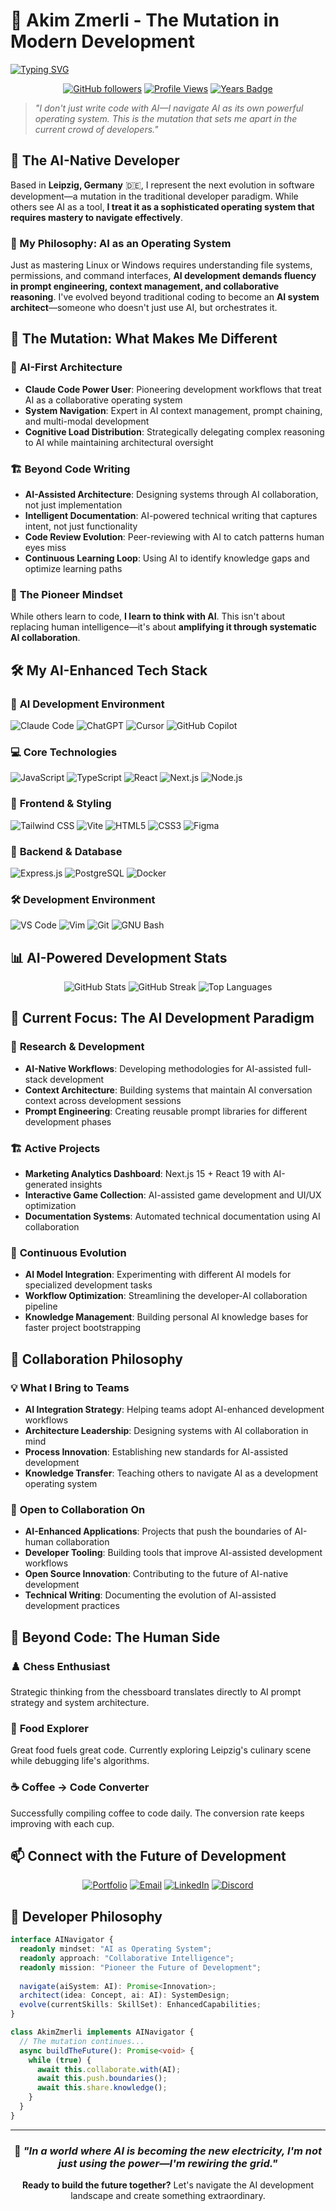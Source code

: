 # 🧬 Akim Zmerli - The Mutation in Modern Development

[![Typing SVG](https://readme-typing-svg.herokuapp.com?font=Fira+Code&weight=600&size=28&duration=3000&pause=1000&color=00D4FF&background=0D1117&center=true&vCenter=true&multiline=true&width=800&height=100&lines=AI-Native+Developer+%7C+Claude+Code+Pioneer;Treating+AI+as+a+Powerful+Operating+System;Architecture+%E2%80%A2+Code+%E2%80%A2+Documentation+%E2%80%A2+Innovation)](https://git.io/typing-svg)

<div align="center">

[![GitHub followers](https://img.shields.io/github/followers/AkimZmerli?style=for-the-badge&logo=github&logoColor=white&labelColor=black&color=00D4FF)](https://github.com/AkimZmerli)
[![Profile Views](https://komarev.com/ghpvc/?username=AkimZmerli&style=for-the-badge&color=00D4FF&labelColor=black)](https://github.com/AkimZmerli)
[![Years Badge](https://badges.pufler.dev/years/AkimZmerli?style=for-the-badge&color=00D4FF&labelColor=black)](https://github.com/AkimZmerli)

</div>

> *"I don't just write code with AI—I navigate AI as its own powerful operating system. This is the mutation that sets me apart in the current crowd of developers."*

## 🚀 The AI-Native Developer

Based in **Leipzig, Germany** 🇩🇪, I represent the next evolution in software development—a mutation in the traditional developer paradigm. While others see AI as a tool, **I treat it as a sophisticated operating system that requires mastery to navigate effectively**.

### 🧭 My Philosophy: AI as an Operating System

Just as mastering Linux or Windows requires understanding file systems, permissions, and command interfaces, **AI development demands fluency in prompt engineering, context management, and collaborative reasoning**. I've evolved beyond traditional coding to become an **AI system architect**—someone who doesn't just use AI, but orchestrates it.

## 🔬 The Mutation: What Makes Me Different

### 🎯 **AI-First Architecture**
- **Claude Code Power User**: Pioneering development workflows that treat AI as a collaborative operating system
- **System Navigation**: Expert in AI context management, prompt chaining, and multi-modal development
- **Cognitive Load Distribution**: Strategically delegating complex reasoning to AI while maintaining architectural oversight

### 🏗️ **Beyond Code Writing**
- **AI-Assisted Architecture**: Designing systems through AI collaboration, not just implementation
- **Intelligent Documentation**: AI-powered technical writing that captures intent, not just functionality  
- **Code Review Evolution**: Peer-reviewing with AI to catch patterns human eyes miss
- **Continuous Learning Loop**: Using AI to identify knowledge gaps and optimize learning paths

### 🧠 **The Pioneer Mindset**
While others learn to code, **I learn to think with AI**. This isn't about replacing human intelligence—it's about **amplifying it through systematic AI collaboration**.

## 🛠️ My AI-Enhanced Tech Stack

### 🤖 **AI Development Environment**
![Claude Code](https://img.shields.io/badge/Claude_Code-FF6B00?style=for-the-badge&logo=anthropic&logoColor=white)
![ChatGPT](https://img.shields.io/badge/ChatGPT-74AA9C?style=for-the-badge&logo=openai&logoColor=white)
![Cursor](https://img.shields.io/badge/Cursor-000000?style=for-the-badge&logo=cursor&logoColor=white)
![GitHub Copilot](https://img.shields.io/badge/GitHub_Copilot-000000?style=for-the-badge&logo=github&logoColor=white)

### 💻 **Core Technologies**
![JavaScript](https://img.shields.io/badge/JavaScript-F7DF1E?style=for-the-badge&logo=javascript&logoColor=black)
![TypeScript](https://img.shields.io/badge/TypeScript-007ACC?style=for-the-badge&logo=typescript&logoColor=white)
![React](https://img.shields.io/badge/React-20232A?style=for-the-badge&logo=react&logoColor=61DAFB)
![Next.js](https://img.shields.io/badge/Next.js-000000?style=for-the-badge&logo=next.js&logoColor=white)
![Node.js](https://img.shields.io/badge/Node.js-43853D?style=for-the-badge&logo=node.js&logoColor=white)

### 🎨 **Frontend & Styling**
![Tailwind CSS](https://img.shields.io/badge/Tailwind_CSS-38B2AC?style=for-the-badge&logo=tailwind-css&logoColor=white)
![Vite](https://img.shields.io/badge/Vite-646CFF?style=for-the-badge&logo=vite&logoColor=white)
![HTML5](https://img.shields.io/badge/HTML5-E34F26?style=for-the-badge&logo=html5&logoColor=white)
![CSS3](https://img.shields.io/badge/CSS3-1572B6?style=for-the-badge&logo=css3&logoColor=white)
![Figma](https://img.shields.io/badge/Figma-F24E1E?style=for-the-badge&logo=figma&logoColor=white)

### 🔧 **Backend & Database**
![Express.js](https://img.shields.io/badge/Express.js-404D59?style=for-the-badge&logo=express&logoColor=white)
![PostgreSQL](https://img.shields.io/badge/PostgreSQL-316192?style=for-the-badge&logo=postgresql&logoColor=white)
![Docker](https://img.shields.io/badge/Docker-2496ED?style=for-the-badge&logo=docker&logoColor=white)

### 🛠️ **Development Environment**
![VS Code](https://img.shields.io/badge/VS_Code-0078D4?style=for-the-badge&logo=visual%20studio%20code&logoColor=white)
![Vim](https://img.shields.io/badge/VIM-%2311AB00.svg?style=for-the-badge&logo=vim&logoColor=white)
![Git](https://img.shields.io/badge/Git-F05032?style=for-the-badge&logo=git&logoColor=white)
![GNU Bash](https://img.shields.io/badge/GNU%20Bash-4EAA25?style=for-the-badge&logo=gnu-bash&logoColor=white)

## 📊 AI-Powered Development Stats

<div align="center">

<img src="https://github-readme-stats.vercel.app/api?username=AkimZmerli&show_icons=true&theme=tokyonight&border_color=00D4FF&title_color=00D4FF&icon_color=00D4FF" alt="GitHub Stats" />

<img src="https://github-readme-streak-stats.herokuapp.com/?user=AkimZmerli&theme=tokyonight&border=00D4FF&ring=00D4FF&fire=00D4FF&currStreakLabel=00D4FF" alt="GitHub Streak" />

<img src="https://github-readme-stats.vercel.app/api/top-langs/?username=AkimZmerli&layout=compact&theme=tokyonight&border_color=00D4FF&title_color=00D4FF" alt="Top Languages" />

</div>

## 🎯 Current Focus: The AI Development Paradigm

### 🔬 **Research & Development**
- **AI-Native Workflows**: Developing methodologies for AI-assisted full-stack development
- **Context Architecture**: Building systems that maintain AI conversation context across development sessions
- **Prompt Engineering**: Creating reusable prompt libraries for different development phases

### 🏗️ **Active Projects**
- **Marketing Analytics Dashboard**: Next.js 15 + React 19 with AI-generated insights
- **Interactive Game Collection**: AI-assisted game development and UI/UX optimization
- **Documentation Systems**: Automated technical documentation using AI collaboration

### 🌱 **Continuous Evolution**
- **AI Model Integration**: Experimenting with different AI models for specialized development tasks
- **Workflow Optimization**: Streamlining the developer-AI collaboration pipeline
- **Knowledge Management**: Building personal AI knowledge bases for faster project bootstrapping

## 🤝 Collaboration Philosophy

### 💡 **What I Bring to Teams**
- **AI Integration Strategy**: Helping teams adopt AI-enhanced development workflows
- **Architecture Leadership**: Designing systems with AI collaboration in mind
- **Process Innovation**: Establishing new standards for AI-assisted development
- **Knowledge Transfer**: Teaching others to navigate AI as a development operating system

### 🎪 **Open to Collaboration On**
- **AI-Enhanced Applications**: Projects that push the boundaries of AI-human collaboration
- **Developer Tooling**: Building tools that improve AI-assisted development workflows  
- **Open Source Innovation**: Contributing to the future of AI-native development
- **Technical Writing**: Documenting the evolution of AI-assisted development practices

## 🎲 Beyond Code: The Human Side

### ♟️ **Chess Enthusiast**
Strategic thinking from the chessboard translates directly to AI prompt strategy and system architecture.

### 🍔 **Food Explorer**
Great food fuels great code. Currently exploring Leipzig's culinary scene while debugging life's algorithms.

### ☕ **Coffee → Code Converter**
Successfully compiling coffee to code daily. The conversion rate keeps improving with each cup.

## 📫 Connect with the Future of Development

<div align="center">

[![Portfolio](https://img.shields.io/badge/Portfolio-akimzmerli.site-00D4FF?style=for-the-badge&logo=vercel&logoColor=white)](https://www.akimzmerli.site)
[![Email](https://img.shields.io/badge/Email-mail@akimzmerli.site-D14836?style=for-the-badge&logo=gmail&logoColor=white)](mailto:mail@akimzmerli.site)
[![LinkedIn](https://img.shields.io/badge/LinkedIn-Connect-0077B5?style=for-the-badge&logo=linkedin&logoColor=white)](https://www.linkedin.com/in/akim-zmerli-785215196/)
[![Discord](https://img.shields.io/badge/Discord-rubylicious_79164-5865F2?style=for-the-badge&logo=discord&logoColor=white)](https://discord.com/users/rubylicious_79164)

</div>

## 💭 Developer Philosophy

```typescript
interface AINavigator {
  readonly mindset: "AI as Operating System";
  readonly approach: "Collaborative Intelligence";
  readonly mission: "Pioneer the Future of Development";
  
  navigate(aiSystem: AI): Promise<Innovation>;
  architect(idea: Concept, ai: AI): SystemDesign;
  evolve(currentSkills: SkillSet): EnhancedCapabilities;
}

class AkimZmerli implements AINavigator {
  // The mutation continues...
  async buildTheFuture(): Promise<void> {
    while (true) {
      await this.collaborate.with(AI);
      await this.push.boundaries();
      await this.share.knowledge();
    }
  }
}
```

---

<div align="center">

### 🧬 *"In a world where AI is becoming the new electricity, I'm not just using the power—I'm rewiring the grid."*

**Ready to build the future together?** Let's navigate the AI development landscape and create something extraordinary.

</div>